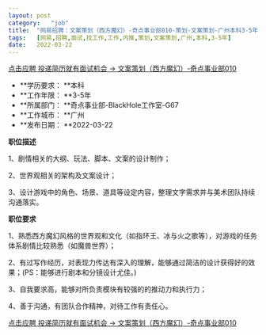 ```yaml
---
layout:	post
category:	"job"
title:	"网易招聘：文案策划（西方魔幻）-奇点事业部010-策划-文案策划-广州本科3-5年"
tags:	[网易,招聘,面试,找工作,工作,内推,策划,文案策划,广州,本科,3-5年]
date:	2022-03-22
---
```


[点击应聘 投递简历就有面试机会 ->  文案策划（西方魔幻）-奇点事业部010](http://mobile.bole.netease.com/bole/boleDetail?id=26250&employeeId=346f03c3cda5f04c&key=all)



- **学历要求： **本科
- **工作年限： **3-5年
- **所属部门： **奇点事业部-BlackHole工作室-G67
- **工作城市： **广州
- **发布日期： **2022-03-22



**职位描述**

1、剧情相关的大纲、玩法、脚本、文案的设计制作；

2、世界观相关的架构及文案设计；

3、设计游戏中的角色、场景、道具等设定内容，整理文字需求并与美术团队持续沟通落实。



**职位要求**

1、熟悉西方魔幻风格的世界观和文化（如指环王、冰与火之歌等），对游戏的任务体系剧情比较熟悉（如魔兽世界）；

2、有过写作经历，对表现力传达有深入的理解，能够通过简洁的设计获得好的效果；(PS：能够进行剧本和分镜设计尤佳。)

3、自我要求高，能够对所负责模块有较强的的推动力和执行力；

4、善于沟通，有团队合作精神，对待工作有责任心。



[点击应聘 投递简历就有面试机会 ->  文案策划（西方魔幻）-奇点事业部010](http://mobile.bole.netease.com/bole/boleDetail?id=26250&employeeId=346f03c3cda5f04c&key=all)